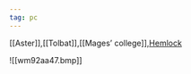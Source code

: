 ```yaml
---
tag: pc
---
```

[[Aster]],[[Tolbat]],[[Mages’ college]],[Hemlock](People/Player%20Characters/Hemlock.md)

![[wm92aa47.bmp]]